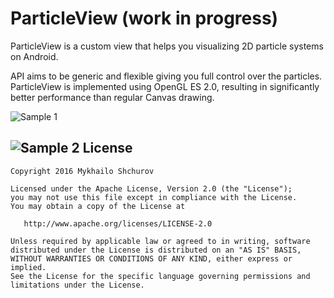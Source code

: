 # ParticleView (work in progress)
ParticleView is a custom view that helps you visualizing 2D particle systems on Android.

API aims to be generic and flexible giving you full control over the particles. ParticleView is implemented using OpenGL ES 2.0, resulting in significantly better performance than regular Canvas drawing.

![Sample 1](https://raw.githubusercontent.com/shchurov/ParticleView/master/github_assets/demo1.gif)

![Sample 2](https://raw.githubusercontent.com/shchurov/ParticleView/master/github_assets/demo2.gif)
License
-------

    Copyright 2016 Mykhailo Shchurov

    Licensed under the Apache License, Version 2.0 (the "License");
    you may not use this file except in compliance with the License.
    You may obtain a copy of the License at

       http://www.apache.org/licenses/LICENSE-2.0

    Unless required by applicable law or agreed to in writing, software
    distributed under the License is distributed on an "AS IS" BASIS,
    WITHOUT WARRANTIES OR CONDITIONS OF ANY KIND, either express or implied.
    See the License for the specific language governing permissions and
    limitations under the License.
